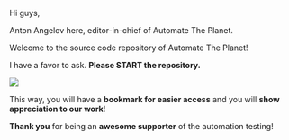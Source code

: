Hi guys,

Anton Angelov here, editor-in-chief of Automate The Planet.

Welcome to the source code repository of Automate The Planet!

I have a favor to ask. **Please START the repository.**

![](https://github.com/angelovstanton/AutomateThePlanet/blob/master/start-automatetheplanet.png)

This way, you will have a **bookmark for easier access** and you will **show appreciation to our work**! 

**Thank you** for being an **awesome supporter** of the automation testing!
